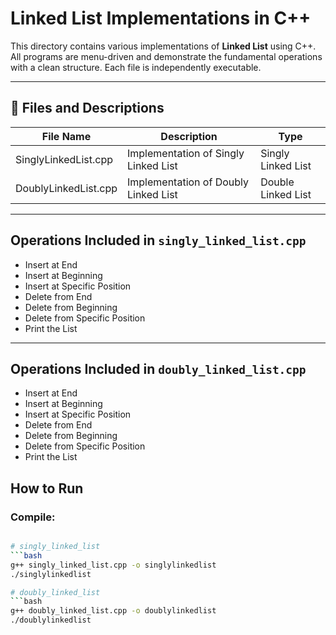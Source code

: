# Linked List Implementations in C++

This directory contains various implementations of **Linked List** using C++. All programs are menu-driven and demonstrate the fundamental operations with a clean structure. Each file is independently executable.

---

## 📁 Files and Descriptions

| File Name              | Description                            | Type              |
|------------------------|----------------------------------------|-------------------|
| SinglyLinkedList.cpp   | Implementation of Singly Linked List   | Singly Linked List| 
| DoublyLinkedList.cpp   | Implementation of Doubly Linked List   | Double Linked List|

---

## Operations Included in `singly_linked_list.cpp`

- Insert at End
- Insert at Beginning
- Insert at Specific Position
- Delete from End
- Delete from Beginning
- Delete from Specific Position
- Print the List

---

## Operations Included in `doubly_linked_list.cpp`

- Insert at End
- Insert at Beginning
- Insert at Specific Position
- Delete from End
- Delete from Beginning
- Delete from Specific Position
- Print the List


## How to Run

### Compile:
```bash

# singly_linked_list
```bash
g++ singly_linked_list.cpp -o singlylinkedlist
./singlylinkedlist

# doubly_linked_list
```bash
g++ doubly_linked_list.cpp -o doublylinkedlist
./doublylinkedlist
